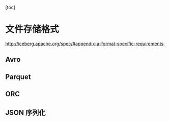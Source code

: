 [toc]

# 文件存储格式

http://iceberg.apache.org/spec/#appendix-a-format-specific-requirements.

## Avro



## Parquet



## ORC



## JSON 序列化